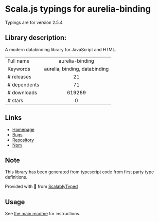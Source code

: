 
# Scala.js typings for aurelia-binding

Typings are for version 2.5.4

## Library description:
A modern databinding library for JavaScript and HTML.

|                    |                 |
| ------------------ | :-------------: |
| Full name          | aurelia-binding |
| Keywords           | aurelia, binding, databinding |
| # releases         | 21 |
| # dependents       | 71 |
| # downloads        | 619289 |
| # stars            | 0 |

## Links
- [Homepage](http://aurelia.io)
- [Bugs](https://github.com/aurelia/binding/issues)
- [Repository](https://github.com/aurelia/binding)
- [Npm](https://www.npmjs.com/package/aurelia-binding)
    


## Note
This library has been generated from typescript code from first party type definitions.

Provided with :purple_heart: from [ScalablyTyped](https://github.com/oyvindberg/ScalablyTyped)

## Usage
See [the main readme](../../readme.md) for instructions.



